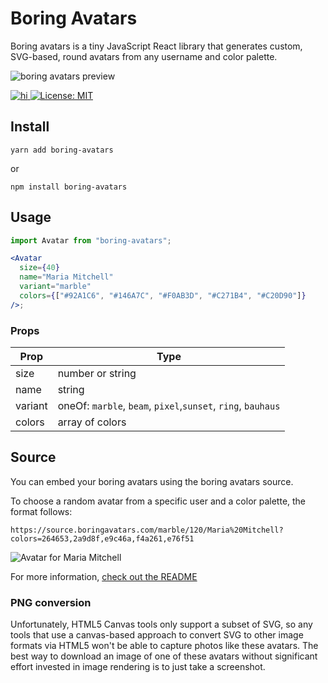 
# Boring Avatars

Boring avatars is a tiny JavaScript React library that generates custom, SVG-based, round avatars from any username and color palette.

![boring avatars preview](https://github.com/boringdesigners/boring-avatars/blob/master/public/boring-avatars-preview.png?raw=true)

<a href="https://www.npmjs.com/package/boring-avatars">

![hi](https://badgen.net/npm/v/boring-avatars)
[![License: MIT](https://img.shields.io/badge/License-MIT-yellow.svg)](https://opensource.org/licenses/MIT)

</a>

## Install

```
yarn add boring-avatars
```

or

```
npm install boring-avatars
```

## Usage

```jsx
import Avatar from "boring-avatars";

<Avatar
  size={40}
  name="Maria Mitchell"
  variant="marble"
  colors={["#92A1C6", "#146A7C", "#F0AB3D", "#C271B4", "#C20D90"]}
/>;
```

### Props

| Prop    | Type                                                         |
| ------- | ------------------------------------------------------------ |
| size    | number or string                                             |
| name    | string                                                       |
| variant | oneOf: `marble`, `beam`, `pixel`,`sunset`, `ring`, `bauhaus` |
| colors  | array of colors                                              |


## Source

You can embed your boring avatars using the boring avatars source. 

To choose a random avatar from a specific user and a color palette, the format follows:

```
https://source.boringavatars.com/marble/120/Maria%20Mitchell?colors=264653,2a9d8f,e9c46a,f4a261,e76f51
```
![Avatar for Maria Mitchell](https://source.boringavatars.com/marble/120/Maria%20Mitchell?colors=264653,2a9d8f,e9c46a,f4a261,e76f51)


For more information, [check out the README](https://github.com/hihayk/boring-avatars-service/blob/main/README.md)


### PNG conversion

Unfortunately, HTML5 Canvas tools only support a subset of SVG, so any tools that use a canvas-based approach to convert SVG to other image formats via HTML5 won't be able to capture photos like these avatars. The best way to download an image of one of these avatars without significant effort invested in image rendering is to just take a screenshot.
